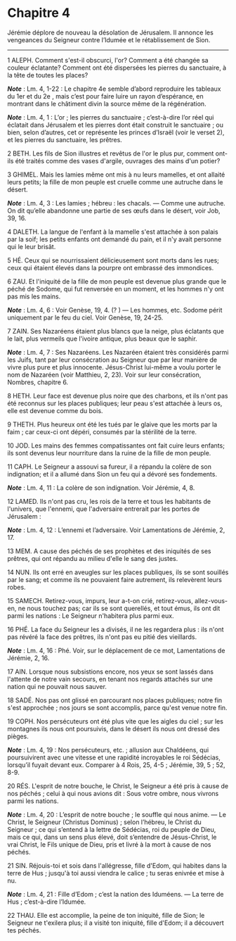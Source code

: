 # Chapitre 4

Jérémie déplore de nouveau la désolation de Jérusalem.
Il annonce les vengeances du Seigneur contre l’Idumée et le rétablissement de Sion.

***

1 ALEPH.
Comment s'est-il obscurci, l'or? Comment a été changée sa couleur éclatante? Comment ont été dispersées les pierres du sanctuaire, à la tête de toutes les places?

***Note*** :  Lm. 4, 1-22 : Le chapitre 4e semble d’abord reproduire les tableaux du 1er et du 2e , mais c’est pour faire luire un rayon d’espérance, en montrant dans le châtiment divin la source même de la régénération.

***Note*** :  Lm. 4, 1 : L’or ; les pierres du sanctuaire ; c’est-à-dire l’or réel qui éclatait dans Jérusalem et les pierres dont était construit le sanctuaire ; ou bien, selon d’autres, cet or représente les princes d’Israël (voir le verset 2), et les pierres du sanctuaire, les prêtres.


2 BETH.
Les fils de Sion illustres et revêtus de l'or le plus pur, comment ont-ils été traités comme des vases d'argile, ouvrages des mains d'un potier?


3 GHIMEL.
Mais les lamies même ont mis à nu leurs mamelles, et ont allaité leurs petits; la fille de mon peuple est cruelle comme une autruche dans le désert.

***Note*** :  Lm. 4, 3 : Les lamies ; hébreu : les chacals. ― Comme une autruche. On dit qu’elle abandonne une partie de ses œufs dans le désert, voir Job, 39, 16.


4 DALETH.
La langue de l'enfant à la mamelle s'est attachée à son palais par la soif; les petits enfants ont demandé du pain, et il n'y avait personne qui le leur brisât.


5 HÉ.
Ceux qui se nourrissaient délicieusement sont morts dans les rues; ceux qui étaient élevés dans la pourpre ont embrassé des immondices.


6 ZAU.
Et l'iniquité de la fille de mon peuple est devenue plus grande que le péché de Sodome, qui fut renversée en un moment, et les hommes n'y ont pas mis les mains.

***Note*** :  Lm. 4, 6 : Voir Genèse, 19, 4. (? ) ― Les hommes, etc. Sodome périt uniquement par le feu du ciel. Voir Genèse, 19, 24-25.


7 ZAIN.
Ses Nazaréens étaient plus blancs que la neige, plus éclatants que le lait, plus vermeils que l'ivoire antique, plus beaux que le saphir.

***Note*** :  Lm. 4, 7 : Ses Nazaréens. Les Nazaréen étaient très considérés parmi les Juifs, tant par leur consécration au Seigneur que par leur manière de vivre plus pure et plus innocente. Jésus-Christ lui-même a voulu porter le nom de Nazaréen (voir Matthieu, 2, 23). Voir sur leur consécration, Nombres, chapitre 6.


8 HETH.
Leur face est devenue plus noire que des charbons, et ils n'ont pas été reconnus sur les places publiques; leur peau s'est attachée à leurs os, elle est devenue comme du bois.


9 THETH.
Plus heureux ont été les tués par le glaive que les morts par la faim ; car ceux-ci ont dépéri, consumés par la stérilité de la terre.


10 JOD.
Les mains des femmes compatissantes ont fait cuire leurs enfants; ils sont devenus leur nourriture dans la ruine de la fille de mon peuple.


11 CAPH.
Le Seigneur a assouvi sa fureur, il a répandu la colère de son indignation; et il a allumé dans Sion un feu qui a dévoré ses fondements.

***Note*** :  Lm. 4, 11 : La colère de son indignation. Voir Jérémie, 4, 8.


12 LAMED.
Ils n'ont pas cru, les rois de la terre et tous les habitants de l'univers, que l'ennemi, que l'adversaire entrerait par les portes de Jérusalem :

***Note*** :  Lm. 4, 12 : L’ennemi et l’adversaire. Voir Lamentations de Jérémie, 2, 17.


13 MEM.
A cause des péchés de ses prophètes et des iniquités de ses prêtres, qui ont répandu au milieu d'elle le sang des justes.


14 NUN.
Ils ont erré en aveugles sur les places publiques, ils se sont souillés par le sang; et comme ils ne pouvaient faire autrement, ils relevèrent leurs robes.


15 SAMECH.
Retirez-vous, impurs, leur a-t-on crié, retirez-vous, allez-vous-en, ne nous touchez pas; car ils se sont querellés, et tout émus, ils ont dit parmi les nations : Le Seigneur n'habitera plus parmi eux.


16 PHÉ.
La face du Seigneur les a divisés, il ne les regardera plus : ils n'ont pas révéré la face des prêtres, ils n'ont pas eu pitié des vieillards.

***Note*** :  Lm. 4, 16 : Phé. Voir, sur le déplacement de ce mot, Lamentations de Jérémie, 2, 16.


17 AIN.
Lorsque nous subsistions encore, nos yeux se sont lassés dans l'attente de notre vain secours, en tenant nos regards attachés sur une nation qui ne pouvait nous sauver.


18 SADÉ.
Nos pas ont glissé en parcourant nos places publiques; notre fin s'est approchée ; nos jours se sont accomplis, parce qu'est venue notre fin.


19 COPH.
Nos persécuteurs ont été plus vite que les aigles du ciel ; sur les montagnes ils nous ont poursuivis, dans le désert ils nous ont dressé des pièges.

***Note*** :  Lm. 4, 19 : Nos persécuteurs, etc. ; allusion aux Chaldéens, qui poursuivirent avec une vitesse et une rapidité incroyables le roi Sédécias, lorsqu’il fuyait devant eux. Comparer à 4 Rois, 25, 4-5 ; Jérémie, 39, 5 ; 52, 8-9.


20 RÉS.
L'esprit de notre bouche, le Christ, le Seigneur a été pris à cause de nos péchés ; celui à qui nous avions dit : Sous votre ombre, nous vivrons parmi les nations.

***Note*** :  Lm. 4, 20 : L’esprit de notre bouche ; le souffle qui nous anime. ― Le Christ, le Seigneur (Christus Dominus) ; selon l’hébreu, le Christ du Seigneur ; ce qui s’entend à la lettre de Sédécias, roi du peuple de Dieu, mais ce qui, dans un sens plus élevé, doit s’entendre de Jésus-Christ, le vrai Christ, le Fils unique de Dieu, pris et livré à la mort à cause de nos péchés.


21 SIN.
Réjouis-toi et sois dans l'allégresse, fille d'Edom, qui habites dans la terre de Hus ; jusqu'à toi aussi viendra le calice ; tu seras enivrée et mise à nu.

***Note*** :  Lm. 4, 21 : Fille d’Edom ; c’est la nation des Iduméens. ― La terre de Hus ; c’est-à-dire l’Idumée.


22 THAU.
Elle est accomplie, la peine de ton iniquité, fille de Sion; le Seigneur ne t'exilera plus; il a visité ton iniquité, fille d'Edom; il a découvert tes péchés.

